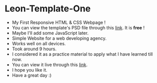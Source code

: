 # Leon-Template-One
<ul>
  <li>My First Responsive HTML &amp; CSS Webpage ! <br /></li>
  <li>You can view the template's PSD file through this <a href="https://www.graphberry.com/item/leon-psd-agency-template" target="_blank">link</a>. It is <b>free</b> !</li>
  <li>Maybe I'll add some JavaScript later. <br /></li>
  <li>Simple Website for a web developing agency. <br /></li>
  <li>Works well on all devices. <br /></li>
  <li>Took around 9 hours. <br /></li>
  <li>I considered it as a practice material to apply what I have learned till now. <br /></li>
  <li>You can view it live through this <a href="https://rafay-leon-template.netlify.app/" target="_blank">link</a>.</li>
  <li>I hope you like it. <br /></li>
  <li>Have a great day :)</li>
</ul>
